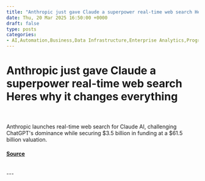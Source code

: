 ```yaml
---
title: "Anthropic just gave Claude a superpower real-time web search Heres why it changes everything"
date: Thu, 20 Mar 2025 16:50:00 +0000
draft: false
type: posts
categories: 
- AI,Automation,Business,Data Infrastructure,Enterprise Analytics,Programming & Development,Security,AI assistant update,AI Coding,AI funding news,AI search,AI source citation,AI web search,AI, ML and Deep Learning,Anthropic,Anthropic Claude,Business Intelligence,category-/Business & Industrial,ChatGPT,Chatgpt competitors,citations,Claude,claude 3.7,Claude 3.7 Sonnet,Conversational AI,Data Management,Data Science,Data Security and Privacy,enterprise ai,funding news,Network Security and Privacy,NLP,Real-time AI,Real-Time AI search,valuation,voice AI
---
```

# Anthropic just gave Claude a superpower real-time web search Heres why it changes everything

<br/>

<br/>
Anthropic launches real-time web search for Claude AI, challenging ChatGPT's dominance while securing $3.5 billion in funding at a $61.5 billion valuation.

#### [Source](https://venturebeat.com/ai/anthropic-just-gave-claude-a-superpower-real-time-web-search-heres-why-it-changes-everything/)

<br/>
---
